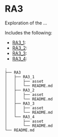 # RA3

Exploration of the ...

Includes the following:
* [RA3_1](https://github.com/PPS10711021/RA3/tree/main/RA3/RA3_1):
* [RA3_2](#TODO):
* [RA3_3](#TODO):
* [RA3_4](#TODO):

```
.
├── RA3
│   ├── RA3_1
│   │   ├── asset
│   │   └── README.md
│   ├── RA3_2
│   │   ├── asset
│   │   └── README.md
│   ├── RA3_3
│   │   ├── asset
│   │   └── README.md
│   └── RA3_4
│       ├── asset
│       └── README.md
└── README.md

```
